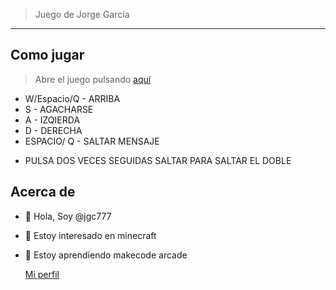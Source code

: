 >Juego de Jorge García

__________________________________________________________________________________________________________________________________________
## Como jugar
> Abre el juego pulsando [aquí](https://jgc777.github.io/jumpy-platformer/)

- W/Espacio/Q - ARRIBA
- S - AGACHARSE
- A - IZQIERDA
- D - DERECHA
- ESPACIO/ Q - SALTAR MENSAJE

>

- PULSA DOS VECES SEGUIDAS SALTAR PARA SALTAR EL DOBLE

## Acerca de
- 👋 Hola, Soy @jgc777
- 👀 Estoy interesado en minecraft
- 🌱 Estoy aprendiendo makecode arcade

   [Mi perfil](https://github.com/jgc777)
